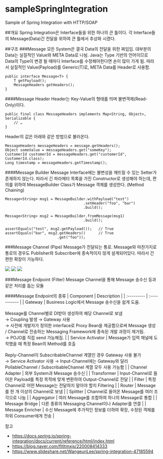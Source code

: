 # sampleSpringIntegration
Sample of Spring Integration with HTTP/SOAP

##개요
Spring Integration은 Interface들을 위한 하나의 큰 틀이다.
각 Interface들의 Message(Data)간 전달을 위하여 큰 틀에서 추상화 시켰다.

##구조
###Message
모든 System은 결국 Data의 전달을 위한 짜임임.
대부분의 Data는 실질적인 Value와 META Data로 나뉨.
Java는 Type 기반의 언어이므로 Data의 Type이 변경 될 때마다 Interface를 수정해야한다면
손이 많이 가게 됨. 따라서 실질적인 Value(Payload)를 Generic(T)로, META Data를 Header로 사용함.

	public interface Message<T> {
		T getPayload();
		MessageHeaders getHeaders();
	}



####Message Header
Header는 Key-Value의 형태를 띄며 불변객체(Read-Only)이다.

	public final class MessageHeaders implements Map<String, Object>, Serializable {
        // …
    }

Header의 값은 아래와 같은 방법으로 불러온다.

	MessageHeaders messageHeaders = message.getHeaders();
	Object someValue = messageHeaders.get("someKey");
	CustomerId customerId = messageHeaders.get("customerId", CustomerId.class);
	Long timestamp = messageHeaders.getTimestamp();

####Message Builder
Message Interface에는 불변성을 깨뜨릴 수 있는 Setter가 존재하지 않는다.
따라서 긴 파라메터 목록을 가진 Constructor로 생성해야 하는데,
편의를 위하여 MessageBuilder Class가 Message 객체를 생성한다. (Method Chaining)

	Message<String> msg1 = MessageBuilder.withPayload("test")
                                        .setHeader("foo", "bar")
                                        .build();
    
    Message<String> msg2 = MessageBuilder.fromMessage(msg1)
                                        .build();

    assertEquals("test", msg2.getPayload());   // True
    assertEquals("bar", msg2.getHeaders()      // True
                            .get("foo"));


###Message Channel (Pipe)
Message가 전달되는 통로.
Message와 마찬가지로 통로의 경우도
Publisher와 Subscriber에 종속적이지 않게 설계되어있다.
따라서 간편한 확장이 가능하다.

[<img src="https://postfiles.pstatic.net/20140715_169/fltltmxjs_1405384897269NnMiF_JPEG/channel.jpg?type=w2">](https://blog.naver.com/fltltmxjs/220008414333)
[<img src="https://image.slidesharecdn.com/springintegration-150420040755-conversion-gate02/95/spring-integration-44-638.jpg?cb=1429517566">](https://www.slideshare.net/WangeunLee/spring-integration-47185594)
[<img src="https://image.slidesharecdn.com/springintegration-150420040755-conversion-gate02/95/spring-integration-45-638.jpg?cb=1429517566![img_3.png](img_3.png)">](https://www.slideshare.net/WangeunLee/spring-integration-47185594)


###Message Endpoint (Filter)
Message Channel을 통해 Message 송수신 등과 같은 처리를 돕는 모듈

####Message Endpoint의 종류
| Component | Description |
| :--------- | :----------- |
| Gateway |	Business Logic에서 Message 송수신을 쉽게 도움.<br/><br/>Message를 Channel별로 DI받아 생성하여 해당 Channel로 보냄<br/> → Coupling 발생 → Gateway 사용<br/> → 사전에 개발자가 정의한 interface로 Proxy Bean을 제공함으로써 Message 생성 / Channel로 전송하는 Messaging Framework에 종속된 개발 과정이 제거됨.<br/> → POJO를 직접 send 가능해짐. |
| Service Activator | Message가 입력 채널에 도착했을 때 특정 Bean의 Method를 호출 <br/><br/>Reply-Channel이 SubscribableChannel 계열인 경우 Gateway 사용 불가<br/> → Service Activator 사용 → Input-Channel에는 Gateway와 달리 PollableChannel / SubscribableChannel 계열 모두 사용 가능함 |
| Channel Adapter | 외부 System과 Message 송수신 |
| Transformer | Input-Channel로 들어온 Payload를 특정 목적에 맞게 변환하여 Output-Channel로 전달 |
| Filter | 특정 Channel로 어떤 Message는 전달하지 말아야 할지 Filtering |
| Router | Message를 한 개 이상의 Channel로 보냄 |
| Splitter | Channel로 들어온 Message를 여러 조각으로 나눔 |
| Aggregator | 여러 Message를 조합하여 하나의 Message로 통합 |
| Message Bridge | 다른 종류의 Messaging Channel이나 Adapter를 연결 |
| Message Enricher | 수신 Message에 추가적인 정보를 더하여 확장, 수정된 객체를 하위 Consumer에게 전송 |

참고
* https://docs.spring.io/spring-integration/docs/current/reference/html/index.html
* https://blog.naver.com/fltltmxjs/220008414333
* https://www.slideshare.net/WangeunLee/spring-integration-47185594
